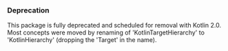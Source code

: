 ### Deprecation

This package is fully deprecated and scheduled for removal with Kotlin 2.0. 
Most concepts were moved by renaming of 'KotlinTargetHierarchy' to 'KotlinHierarchy'
(dropping the 'Target' in the name). 